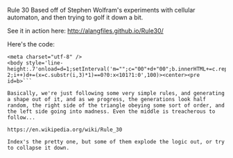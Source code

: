 Rule 30
Based off of Stephen Wolfram's experiments with cellular automaton, and then trying to golf it down a bit.

See it in action here: http://alangfiles.github.io/Rule30/

Here's the code: 
```
<meta charset="utf-8" /> 
<body style='line-height:.7'onload=d=1;setInterval('m="";c="00"+d+"00";b.innerHTML+=c.replace(/1/g,"■").replace(/0/g,"□")+"\\n";d="";for(i=0;i<c.length-2;i++)d+=(x=c.substr(i,3)*1)==0?0:x<101?1:0',100)><center><pre id=b>```

Basically, we're just following some very simple rules, and generating a shape out of it, and as we progress, the generations look half random, the right side of the triangle obeying some sort of order, and the left side going into madness. Even the middle is treacherous to follow...

https://en.wikipedia.org/wiki/Rule_30

Index's the pretty one, but some of them explode the logic out, or try to collapse it down.